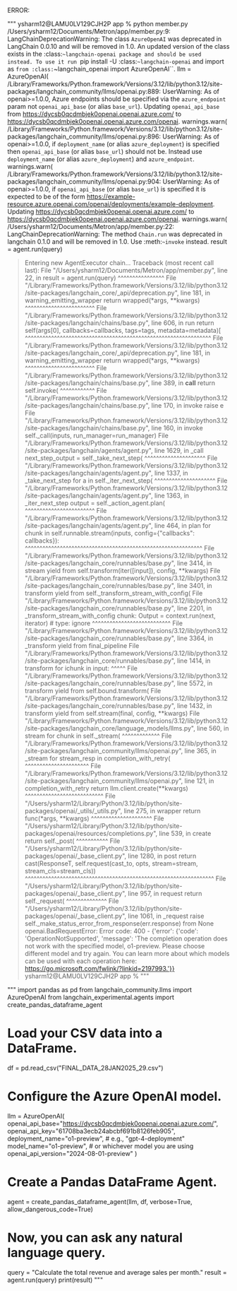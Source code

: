 ERROR:

"""
ysharm12@LAMU0LV129CJH2P app % python member.py
/Users/ysharm12/Documents/Metron/app/member.py:9: LangChainDeprecationWarning: The class `AzureOpenAI` was deprecated in LangChain 0.0.10 and will be removed in 1.0. An updated version of the class exists in the :class:`~langchain-openai package and should be used instead. To use it run `pip install -U :class:`~langchain-openai` and import as `from :class:`~langchain_openai import AzureOpenAI``.
  llm = AzureOpenAI(
/Library/Frameworks/Python.framework/Versions/3.12/lib/python3.12/site-packages/langchain_community/llms/openai.py:889: UserWarning: As of openai>=1.0.0, Azure endpoints should be specified via the `azure_endpoint` param not `openai_api_base` (or alias `base_url`). Updating `openai_api_base` from https://dycsb0qcdmbjek0openai.openai.azure.com/ to https://dycsb0qcdmbjek0openai.openai.azure.com/openai.
  warnings.warn(
/Library/Frameworks/Python.framework/Versions/3.12/lib/python3.12/site-packages/langchain_community/llms/openai.py:896: UserWarning: As of openai>=1.0.0, if `deployment_name` (or alias `azure_deployment`) is specified then `openai_api_base` (or alias `base_url`) should not be. Instead use `deployment_name` (or alias `azure_deployment`) and `azure_endpoint`.
  warnings.warn(
/Library/Frameworks/Python.framework/Versions/3.12/lib/python3.12/site-packages/langchain_community/llms/openai.py:904: UserWarning: As of openai>=1.0.0, if `openai_api_base` (or alias `base_url`) is specified it is expected to be of the form https://example-resource.azure.openai.com/openai/deployments/example-deployment. Updating https://dycsb0qcdmbjek0openai.openai.azure.com/ to https://dycsb0qcdmbjek0openai.openai.azure.com/openai.
  warnings.warn(
/Users/ysharm12/Documents/Metron/app/member.py:22: LangChainDeprecationWarning: The method `Chain.run` was deprecated in langchain 0.1.0 and will be removed in 1.0. Use :meth:`~invoke` instead.
  result = agent.run(query)


> Entering new AgentExecutor chain...
Traceback (most recent call last):
  File "/Users/ysharm12/Documents/Metron/app/member.py", line 22, in <module>
    result = agent.run(query)
             ^^^^^^^^^^^^^^^^
  File "/Library/Frameworks/Python.framework/Versions/3.12/lib/python3.12/site-packages/langchain_core/_api/deprecation.py", line 181, in warning_emitting_wrapper
    return wrapped(*args, **kwargs)
           ^^^^^^^^^^^^^^^^^^^^^^^^
  File "/Library/Frameworks/Python.framework/Versions/3.12/lib/python3.12/site-packages/langchain/chains/base.py", line 606, in run
    return self(args[0], callbacks=callbacks, tags=tags, metadata=metadata)[
           ^^^^^^^^^^^^^^^^^^^^^^^^^^^^^^^^^^^^^^^^^^^^^^^^^^^^^^^^^^^^^^^^
  File "/Library/Frameworks/Python.framework/Versions/3.12/lib/python3.12/site-packages/langchain_core/_api/deprecation.py", line 181, in warning_emitting_wrapper
    return wrapped(*args, **kwargs)
           ^^^^^^^^^^^^^^^^^^^^^^^^
  File "/Library/Frameworks/Python.framework/Versions/3.12/lib/python3.12/site-packages/langchain/chains/base.py", line 389, in __call__
    return self.invoke(
           ^^^^^^^^^^^^
  File "/Library/Frameworks/Python.framework/Versions/3.12/lib/python3.12/site-packages/langchain/chains/base.py", line 170, in invoke
    raise e
  File "/Library/Frameworks/Python.framework/Versions/3.12/lib/python3.12/site-packages/langchain/chains/base.py", line 160, in invoke
    self._call(inputs, run_manager=run_manager)
  File "/Library/Frameworks/Python.framework/Versions/3.12/lib/python3.12/site-packages/langchain/agents/agent.py", line 1629, in _call
    next_step_output = self._take_next_step(
                       ^^^^^^^^^^^^^^^^^^^^^
  File "/Library/Frameworks/Python.framework/Versions/3.12/lib/python3.12/site-packages/langchain/agents/agent.py", line 1337, in _take_next_step
    for a in self._iter_next_step(
             ^^^^^^^^^^^^^^^^^^^^^
  File "/Library/Frameworks/Python.framework/Versions/3.12/lib/python3.12/site-packages/langchain/agents/agent.py", line 1363, in _iter_next_step
    output = self._action_agent.plan(
             ^^^^^^^^^^^^^^^^^^^^^^^^
  File "/Library/Frameworks/Python.framework/Versions/3.12/lib/python3.12/site-packages/langchain/agents/agent.py", line 464, in plan
    for chunk in self.runnable.stream(inputs, config={"callbacks": callbacks}):
                 ^^^^^^^^^^^^^^^^^^^^^^^^^^^^^^^^^^^^^^^^^^^^^^^^^^^^^^^^^^^^^
  File "/Library/Frameworks/Python.framework/Versions/3.12/lib/python3.12/site-packages/langchain_core/runnables/base.py", line 3414, in stream
    yield from self.transform(iter([input]), config, **kwargs)
  File "/Library/Frameworks/Python.framework/Versions/3.12/lib/python3.12/site-packages/langchain_core/runnables/base.py", line 3401, in transform
    yield from self._transform_stream_with_config(
  File "/Library/Frameworks/Python.framework/Versions/3.12/lib/python3.12/site-packages/langchain_core/runnables/base.py", line 2201, in _transform_stream_with_config
    chunk: Output = context.run(next, iterator)  # type: ignore
                    ^^^^^^^^^^^^^^^^^^^^^^^^^^^
  File "/Library/Frameworks/Python.framework/Versions/3.12/lib/python3.12/site-packages/langchain_core/runnables/base.py", line 3364, in _transform
    yield from final_pipeline
  File "/Library/Frameworks/Python.framework/Versions/3.12/lib/python3.12/site-packages/langchain_core/runnables/base.py", line 1414, in transform
    for ichunk in input:
                  ^^^^^
  File "/Library/Frameworks/Python.framework/Versions/3.12/lib/python3.12/site-packages/langchain_core/runnables/base.py", line 5572, in transform
    yield from self.bound.transform(
  File "/Library/Frameworks/Python.framework/Versions/3.12/lib/python3.12/site-packages/langchain_core/runnables/base.py", line 1432, in transform
    yield from self.stream(final, config, **kwargs)
  File "/Library/Frameworks/Python.framework/Versions/3.12/lib/python3.12/site-packages/langchain_core/language_models/llms.py", line 560, in stream
    for chunk in self._stream(
                 ^^^^^^^^^^^^^
  File "/Library/Frameworks/Python.framework/Versions/3.12/lib/python3.12/site-packages/langchain_community/llms/openai.py", line 365, in _stream
    for stream_resp in completion_with_retry(
                       ^^^^^^^^^^^^^^^^^^^^^^
  File "/Library/Frameworks/Python.framework/Versions/3.12/lib/python3.12/site-packages/langchain_community/llms/openai.py", line 121, in completion_with_retry
    return llm.client.create(**kwargs)
           ^^^^^^^^^^^^^^^^^^^^^^^^^^^
  File "/Users/ysharm12/Library/Python/3.12/lib/python/site-packages/openai/_utils/_utils.py", line 275, in wrapper
    return func(*args, **kwargs)
           ^^^^^^^^^^^^^^^^^^^^^
  File "/Users/ysharm12/Library/Python/3.12/lib/python/site-packages/openai/resources/completions.py", line 539, in create
    return self._post(
           ^^^^^^^^^^^
  File "/Users/ysharm12/Library/Python/3.12/lib/python/site-packages/openai/_base_client.py", line 1280, in post
    return cast(ResponseT, self.request(cast_to, opts, stream=stream, stream_cls=stream_cls))
                           ^^^^^^^^^^^^^^^^^^^^^^^^^^^^^^^^^^^^^^^^^^^^^^^^^^^^^^^^^^^^^^^^^
  File "/Users/ysharm12/Library/Python/3.12/lib/python/site-packages/openai/_base_client.py", line 957, in request
    return self._request(
           ^^^^^^^^^^^^^^
  File "/Users/ysharm12/Library/Python/3.12/lib/python/site-packages/openai/_base_client.py", line 1061, in _request
    raise self._make_status_error_from_response(err.response) from None
openai.BadRequestError: Error code: 400 - {'error': {'code': 'OperationNotSupported', 'message': 'The completion operation does not work with the specified model, o1-preview. Please choose different model and try again. You can learn more about which models can be used with each operation here: https://go.microsoft.com/fwlink/?linkid=2197993.'}}
ysharm12@LAMU0LV129CJH2P app % 
"""


"""
import pandas as pd
from langchain_community.llms import AzureOpenAI
from langchain_experimental.agents import create_pandas_dataframe_agent

# Load your CSV data into a DataFrame.
df = pd.read_csv("FINAL_DATA_28JAN2025_29.csv")

# Configure the Azure OpenAI model.
llm = AzureOpenAI(
    openai_api_base="https://dycsb0qcdmbjek0openai.openai.azure.com/",
    openai_api_key="61708ba3ecb24abcbf691b8126feb905",
    deployment_name="o1-preview",  # e.g., "gpt-4-deployment"
    model_name="o1-preview",  # or whichever model you are using
    openai_api_version="2024-08-01-preview"
)

# Create a Pandas DataFrame Agent.
agent = create_pandas_dataframe_agent(llm, df, verbose=True, allow_dangerous_code=True)

# Now, you can ask any natural language query.
query = "Calculate the total revenue and average sales per month."
result = agent.run(query)
print(result)
"""
